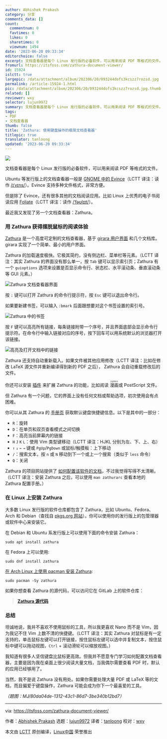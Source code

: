 ```yaml
---
author: Abhishek Prakash
category: 分享
comments_data: []
count:
  commentnum: 0
  favtimes: 0
  likes: 0
  sharetimes: 0
  viewnum: 1494
date: '2023-06-20 09:33:34'
editorchoice: false
excerpt: 文档查看器是每个 Linux 发行版的必备软件，可以用来阅读 PDF 等格式的文件。
fromurl: https://itsfoss.com/zathura-document-viewer/
id: 15924
islctt: true
largepic: /data/attachment/album/202306/20/093244dofs3kcszz7rozsd.jpg
permalink: /article-15924-1.html
pic: /data/attachment/album/202306/20/093244dofs3kcszz7rozsd.jpg.thumb.jpg
related: []
reviewer: wxy
selector: lujun9972
summary: 文档查看器是每个 Linux 发行版的必备软件，可以用来阅读 PDF 等格式的文件。
tags:
- PDF
- 文档查看器
thumb: false
title: 'Zathura: 使用键盘操作的极简文档查看器'
titlepic: true
translator: tanloong
updated: '2023-06-20 09:33:34'
---
```


![](/data/attachment/album/202306/20/093244dofs3kcszz7rozsd.jpg)


文档查看器是每个 Linux 发行版的必备软件，可以用来阅读 PDF 等格式的文件。


Ubuntu 等发行版上的文档查看器一般是 [GNOME 中的 Evince](https://wiki.gnome.org/Apps/Evince)（LCTT 译注：读作 [/ɪˈvɪns/](https://en.wiktionary.org/wiki/evince)）。Evince 支持多种文件格式，非常方便。


但是除了 Evince，还有很多其他的文档阅读应用。比如 Linux 上优秀的电子书阅读应用 [Foliate](https://itsfoss.com/foliate-ebook-viewer/)（LCTT 译注：读作 [/ˈfəʊlɪɪt/](https://en.wiktionary.org/wiki/foliate)）。


最近我又发现了另一个文档查看器：Zathura。


### 用 Zathura 获得摆脱鼠标的阅读体验


[Zathura](https://pwmt.org/projects/zathura/) 是一个高度可定制的文档查看器，基于 [girara 用户界面](https://git.pwmt.org/pwmt/girara) 和几个文档库。girara 实现了一个简单、最小的用户界面。


Zathura 的加载速度极快。它极其简约，没有侧边栏、菜单栏等元素。（LCTT 译注：其实 Zathura 的界面没有那么单一，按 `Tab` 键可以显示索引页；Zathura 有一个 `guioptions` 选项来设置是否显示命令行、状态栏、水平滚动条、垂直滚动条等 GUI 元素。）


![Zathura 文档查看器界面](/data/attachment/album/202306/20/093335pjaqpbll4v44opo4.png)


按 `:` 键可以打开 Zathura 的命令行提示符，按 `Esc` 键可以退出命令行。


如果要新建书签，可以输入 `:bmark` 后面跟想要对这个书签设置的索引号。


![Zathura 中的书签](/data/attachment/album/202306/20/093335i5ua85bzuzbczo05.png)


按 `F` 键可以高亮所有链接，每条链接附带一个序号，并且界面底部会显示命令行提示符。在命令行中输入链接对应的序号，按下回车可以用系统默认的浏览器打开该链接。


![高亮及打开文档中的链接](/data/attachment/album/202306/20/093336tlryn0q0i7o55o54.png)


Zathura 还支持自动重新载入。如果文件被其他应用修改（LCTT 译注：比如在修改 LaTeX 源文件并重新编译得到新的 PDF 之后）， Zathura 会自动重载修改后的文件。


你还可以安装 [插件](https://pwmt.org/projects/zathura/plugins/) 来扩展 Zathura 的功能，比如阅读 <ruby> 漫画 <rt>  comics </rt></ruby> 或 PostScript 文件。


但 Zathura 有一个问题，它的界面上没有任何文档或帮助选项，初次使用会有点困难。


你可以从其 Zathura 的 [手册页](https://itsfoss.com/linux-man-page-guide/) 获取默认键盘快捷键信息。以下是其中的一部分：


* `R`：旋转
* `D`：在单页和双页查看模式之间切换
* `F`：高亮当前屏幕内的链接
* `H` `J` `K` `L`：使用 Vim 类型键移动（LCTT 译注：HJKL 分别为左、下、上、右）
* `↑` `↓` `←` `→` 键或 `PgUp`/`PgDown` 或鼠标/触摸板：上下移动
* `/`：搜索文本，按 `n` 或 `N` 移动到下一个或上一个搜索（类似于 `less` 命令）
* `Q`：关闭


Zathura 的项目网站提供了 [如何配置该软件的文档](https://pwmt.org/projects/zathura/documentation/)，不过我觉得写得不太清晰。（LCTT 译注：安装 Zathura 之后，可以使用 `man zathurarc` 查看本地的 Zathura 配置手册。）


### 在 Linux 上安装 Zathura


大多数 Linux 发行版的软件仓库都包含了 Zathura，比如 Ubuntu、Fedora、Arch 和 Debian（查找自 [pkgs.org 网站](https://pkgs.org/)）。你可以使用你的发行版上的包管理器或软件中心来安装它。


在 Debian 和 Ubuntu 系发行版上可以使用下面的命令安装 Zathura：



```
sudo apt install zathura

```

在 Fedora 上可以使用:



```
sudo dnf install zathura

```

[在 Arch Linux 上使用 pacman 安装 Zathura](https://itsfoss.com/pacman-command/):



```
sudo pacman -Sy zathura

```

如果你想查看 Zathura 的源代码，可以访问它在 GitLab 上的软件仓库：



> 
> **[Zathura 源代码](https://git.pwmt.org/pwmt/zathura)**
> 
> 
> 


### 总结


坦诚地说，我并不喜欢不使用鼠标的工具，所以我更喜欢 Nano 而不是 Vim，因为我记不住 Vim 上数不清的快捷键。（LCTT 译注：其实 Zathura 对鼠标是有一定支持的，单击鼠标左键可以打开链接，按住鼠标左键可以选中并复制文本，按住鼠标中键可以拖动视图，`Ctrl` + 滚动滑轮可以缩放视图。）


我知道有很多人坚信键盘比鼠标更高效。但我并不愿意专门学习如何配置文档查看器，主要是因为我在桌面上很少阅读大量文档，当我偶尔需要查看 PDF 时，默认的应用已经够用了。


当然，我不是说 Zathura 没有用处。如果你需要处理大量 PDF 或 LaTeX 等的文档，而且偏爱于键盘操作，Zathura 可能会成为你下一个最喜爱的工具。


*（题图：MJ/80da04de-1312-43c1-86d7-3be340b12bd7）*




---


via: <https://itsfoss.com/zathura-document-viewer/>


作者：[Abhishek Prakash](https://itsfoss.com/author/abhishek/) 选题：[lujun9972](https://github.com/lujun9972) 译者：[tanloong](https://github.com/tanloong) 校对：[wxy](https://github.com/wxy)


本文由 [LCTT](https://github.com/LCTT/TranslateProject) 原创编译，[Linux中国](https://linux.cn/) 荣誉推出